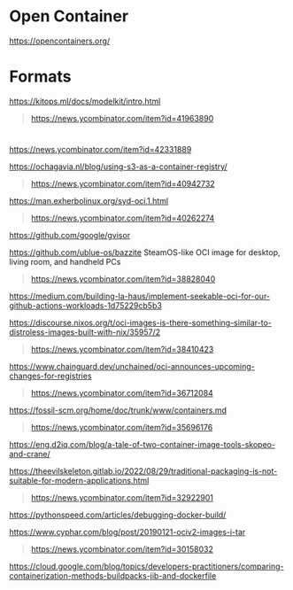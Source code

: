 # Open Container

https://opencontainers.org/

# Formats
https://kitops.ml/docs/modelkit/intro.html
> https://news.ycombinator.com/item?id=41963890

#
https://news.ycombinator.com/item?id=42331889

https://ochagavia.nl/blog/using-s3-as-a-container-registry/
> https://news.ycombinator.com/item?id=40942732

https://man.exherbolinux.org/syd-oci.1.html
> https://news.ycombinator.com/item?id=40262274

https://github.com/google/gvisor

https://github.com/ublue-os/bazzite SteamOS-like OCI image for desktop, living room, and handheld PCs
> https://news.ycombinator.com/item?id=38828040

https://medium.com/building-la-haus/implement-seekable-oci-for-our-github-actions-workloads-1d75229cb5b3

https://discourse.nixos.org/t/oci-images-is-there-something-similar-to-distroless-images-built-with-nix/35957/2
> https://news.ycombinator.com/item?id=38410423

https://www.chainguard.dev/unchained/oci-announces-upcoming-changes-for-registries
> https://news.ycombinator.com/item?id=36712084

https://fossil-scm.org/home/doc/trunk/www/containers.md
> https://news.ycombinator.com/item?id=35696176

https://eng.d2iq.com/blog/a-tale-of-two-container-image-tools-skopeo-and-crane/

https://theevilskeleton.gitlab.io/2022/08/29/traditional-packaging-is-not-suitable-for-modern-applications.html
> https://news.ycombinator.com/item?id=32922901

https://pythonspeed.com/articles/debugging-docker-build/

https://www.cyphar.com/blog/post/20190121-ociv2-images-i-tar
> https://news.ycombinator.com/item?id=30158032

https://cloud.google.com/blog/topics/developers-practitioners/comparing-containerization-methods-buildpacks-jib-and-dockerfile

